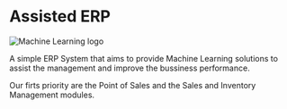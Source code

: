 Assisted ERP
============

![Machine Learning logo](https://raw.github.com/pointtonull/assisted-erp/master/docs/images/logo.jpg)

A simple ERP System that aims to provide Machine Learning solutions to
assist the management and improve the bussiness performance.

Our firts priority are the Point of Sales and the Sales and Inventory
Management modules.
